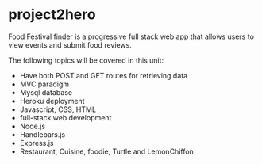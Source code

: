 # project2hero

Food Festival finder is a progressive full stack web app that allows users to view events and submit food reviews.

The following topics will be covered in this unit:
* Have both POST and GET routes for retrieving data
* MVC paradigm
* Mysql database
* Heroku deployment
* Javascript, CSS, HTML
* full-stack web development
* Node.js
* Handlebars.js
* Express.js
* Restaurant, Cuisine, foodie, Turtle and LemonChiffon
